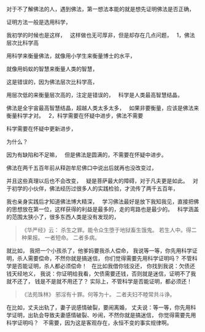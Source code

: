 对于不了解佛法的人，遇到佛法，第一想法本能的就是想先证明佛法是否正确，

证明方法一般是选用科学，

我初学的时候也是这样，
&nbsp;
这样做也无可厚非，但是却存在几点问题，
&nbsp;
1，佛法层次比科学高

用科学来衡量佛法，就像用小学生来衡量博士的水平，

就像用蚂蚁的智慧来衡量人类的智慧，

这是错误的，因为佛法层次比科学高，

用层次低的来衡量层次高的，注定是错误的，
&nbsp;
科学是人类最高智慧结晶，

佛法是全宇宙最高智慧结晶，超越人类太多太多，
&nbsp;
如果非要衡量，应该是佛法来衡量科学才对。
&nbsp;
2，科学需要在怀疑中进步，佛法不需要

科学需要在怀疑中更新进步，

为什么？

因为有缺陷和不足嘛，
&nbsp;
但是佛法是圆满的，不需要在怀疑中进步。

佛法在两千五百年前从释迦牟尼佛口中说出后就再也没改变过，

并且这些真理以后也不会改变，
&nbsp;
疑是菩萨最大的障碍，对于凡夫更是如此。
&nbsp;
对于初学的小伙伴，佛法经历过很多人的实践检验，才流传了两千五百年，

我也亲身实践后才知道佛法博大精深，
&nbsp;
学习佛法最好是放下我知我见，直接把佛的思想放在第一位，这样获得的利益是最多的，走的弯路也是最少的。
&nbsp;
科学涵盖的范围太狭小了，很多东西人类是没有发现的，
&nbsp;
> 《华严经》云： 
> 杀生之罪。能令众生堕于地狱畜生饿鬼。 
> 若生人中。得二种果报。 
> 一者短命。
> 二者多病。

就比如，
我把一个小孩杀了，他爹妈要我杀人偿命，
我说等一等，你先用科学证明，杀人需要偿命，不然你就是搞迷信，
你们觉得需要先用科学证明吗？
不管科学是否能证明，杀人都必须偿命！
&nbsp;
在比如我借你钱没还，
你找到我说：欠债还钱天经地义，
我说：你证明给我看，欠债需要还钱，否则就是迷信，证明不了我就不还了，
钱是不是就不用还了？
实际上，不管科学是否能证明，都必须还！
&nbsp;
> 《法苑珠林》
> 邪淫有十罪。何等为十。
> 二者夫妇不睦常共斗诤。

在比如，丈夫出轨了，妻子说感情破裂，要闹离婚，
丈夫说：等一等，你先用科学证明，出轨会导致夫妻感情破裂、吵闹，不然你就是搞迷信，
你觉得需要先用科学证明吗？
&nbsp;
不需要，因为这是客观存在，永恒不变的事实规律啊。
